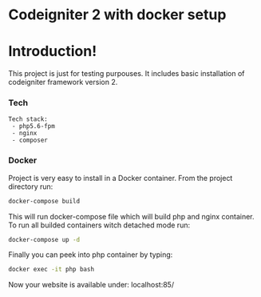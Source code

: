 # Codeigniter 2 with docker setup

# Introduction!
This project is just for testing purpouses. It includes basic installation of codeigniter framework version 2.

### Tech
```
Tech stack:
 - php5.6-fpm
 - nginx
 - composer
``` 

### Docker
Project is very easy to install in a Docker container.
From the project directory run:
```sh
docker-compose build
```
This will run docker-compose file which will build php and nginx container. 
To run all builded containers witch detached mode run:
```sh
docker-compose up -d
```
Finally you can peek into php container by typing:

```sh
docker exec -it php bash
```

Now your website is available under: localhost:85/


